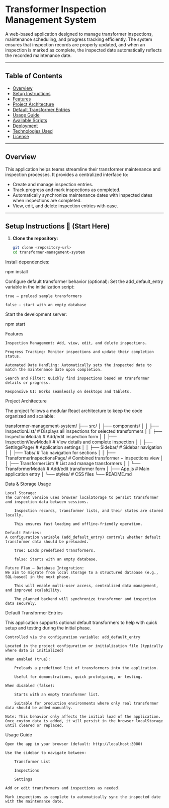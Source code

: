 # Transformer Inspection Management System

A web-based application designed to manage transformer inspections, maintenance scheduling, and progress tracking efficiently. The system ensures that inspection records are properly updated, and when an inspection is marked as complete, the inspected date automatically reflects the recorded maintenance date.

---

## Table of Contents
- [Overview](#overview)
- [Setup Instructions](#setup-instructions)
- [Features](#features)
- [Project Architecture](#project-architecture)
- [Default Transformer Entries](#default-transformer-entries)
- [Usage Guide](#usage-guide)
- [Available Scripts](#available-scripts)
- [Deployment](#deployment)
- [Technologies Used](#technologies-used)
- [License](#license)

---

## Overview

This application helps teams streamline their transformer maintenance and inspection processes. It provides a centralized interface to:
- Create and manage inspection entries.
- Track progress and mark inspections as completed.
- Automatically synchronize maintenance dates with inspected dates when inspections are completed.
- View, edit, and delete inspection entries with ease.

---

## Setup Instructions  🚀 **(Start Here)**

1. **Clone the repository:**
   ```bash
   git clone <repository-url>
   cd transformer-management-system

Install dependencies:

npm install

Configure default transformer behavior (optional):
Set the add_default_entry variable in the initialization script:

    true – preload sample transformers

    false – start with an empty database

Start the development server:

npm start

Features

    Inspection Management: Add, view, edit, and delete inspections.

    Progress Tracking: Monitor inspections and update their completion status.

    Automated Date Handling: Automatically sets the inspected date to match the maintenance date upon completion.

    Search and Filter: Quickly find inspections based on transformer details or progress.

    Responsive UI: Works seamlessly on desktops and tablets.

Project Architecture

The project follows a modular React architecture to keep the code organized and scalable:

transformer-management-system/
├── src/
│   ├── components/
│   │   ├── InspectionList/          # Displays all inspections for selected transformers
│   │   ├── InspectionModal/         # Add/edit inspection form
│   │   ├── InspectionViewModal/     # View details and complete inspection
│   │   ├── SettingsPage/            # Application settings
│   │   ├── Sidebar/                 # Sidebar navigation
│   │   ├── Tabs/                    # Tab navigation for sections
│   │   ├── TransformerInspectionsPage/ # Combined transformer + inspections view
│   │   ├── TransformerList/         # List and manage transformers
│   │   └── TransformerModal/        # Add/edit transformer form
│   ├── App.js                       # Main application entry
│   └── styles/                      # CSS files
└── README.md

Data & Storage Usage

    Local Storage:
    The current version uses browser localStorage to persist transformer and inspection data between sessions.

        Inspection records, transformer lists, and their states are stored locally.

        This ensures fast loading and offline-friendly operation.

    Default Entries:
    A configuration variable (add_default_entry) controls whether default transformer data should be preloaded.

        true: Loads predefined transformers.

        false: Starts with an empty database.

    Future Plan – Database Integration:
    We aim to migrate from local storage to a structured database (e.g., SQL-based) in the next phase.

        This will enable multi-user access, centralized data management, and improved scalability.

        The planned backend will synchronize transformer and inspection data securely.

Default Transformer Entries

This application supports optional default transformers to help with quick setup and testing during the initial phase.

    Controlled via the configuration variable: add_default_entry

    Located in the project configuration or initialization file (typically where data is initialized)

    When enabled (true):

        Preloads a predefined list of transformers into the application.

        Useful for demonstrations, quick prototyping, or testing.

    When disabled (false):

        Starts with an empty transformer list.

        Suitable for production environments where only real transformer data should be added manually.

    Note: This behavior only affects the initial load of the application. Once custom data is added, it will persist in the browser localStorage until cleared or replaced.

Usage Guide

    Open the app in your browser (default: http://localhost:3000)

    Use the sidebar to navigate between:

        Transformer List

        Inspections

        Settings

    Add or edit transformers and inspections as needed.

    Mark inspections as complete to automatically sync the inspected date with the maintenance date.

